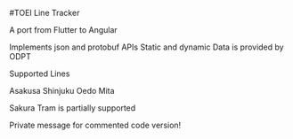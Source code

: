 #TOEI Line Tracker

A port from Flutter to Angular

Implements json and protobuf APIs
Static and dynamic Data is provided by ODPT

Supported Lines

Asakusa Shinjuku Oedo Mita

Sakura Tram is partially supported

Private message for commented code version!
